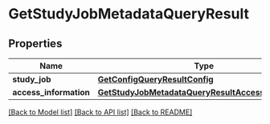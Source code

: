 # GetStudyJobMetadataQueryResult


## Properties
Name | Type | Description | Notes
------------ | ------------- | ------------- | -------------
**study_job** | [**GetConfigQueryResultConfig**](GetConfigQueryResultConfig.md) |  | 
**access_information** | [**GetStudyJobMetadataQueryResultAccessInformation**](GetStudyJobMetadataQueryResultAccessInformation.md) |  | 

[[Back to Model list]](../README.md#documentation-for-models) [[Back to API list]](../README.md#documentation-for-api-endpoints) [[Back to README]](../README.md)


